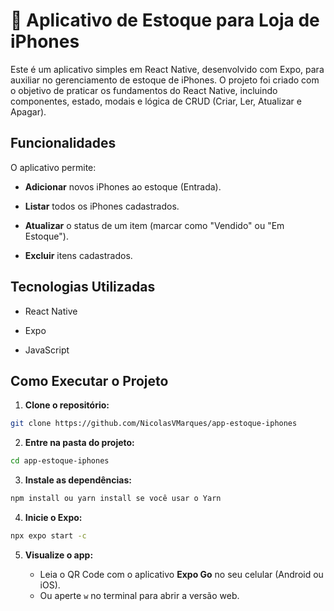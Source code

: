 # 📱 Aplicativo de Estoque para Loja de iPhones

Este é um aplicativo simples em React Native, desenvolvido com Expo, para auxiliar no gerenciamento de estoque de iPhones. O projeto foi criado com o objetivo de praticar os fundamentos do React Native, incluindo componentes, estado, modais e lógica de CRUD (Criar, Ler, Atualizar e Apagar).

##  Funcionalidades

O aplicativo permite:

* **Adicionar** novos iPhones ao estoque (Entrada).

* **Listar** todos os iPhones cadastrados.

* **Atualizar** o status de um item (marcar como "Vendido" ou "Em Estoque").

* **Excluir** itens cadastrados.

##  Tecnologias Utilizadas

* React Native

* Expo

* JavaScript

##  Como Executar o Projeto

1. **Clone o repositório:**
```bash
git clone https://github.com/NicolasVMarques/app-estoque-iphones
```

2. **Entre na pasta do projeto:**
```bash
cd app-estoque-iphones
```

3. **Instale as dependências:**
```bash
npm install ou yarn install se você usar o Yarn
```

4. **Inicie o Expo:**
```bash
npx expo start -c
```

5. **Visualize o app:**

    - Leia o QR Code com o aplicativo **Expo Go** no seu celular (Android ou iOS).
    - Ou aperte `w` no terminal para abrir a versão web.